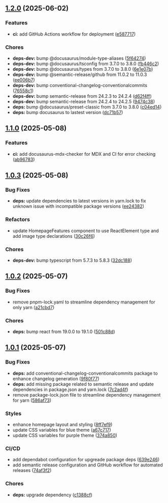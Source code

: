 ## [1.2.0](https://github.com/UmmItC/gpu-passthru/compare/v1.1.0...v1.2.0) (2025-06-02)

### Features

* **ci:** add GitHub Actions workflow for deployment ([e587717](https://github.com/UmmItC/gpu-passthru/commit/e587717cd9f5cb6f41a30ab4d7839332aa46f271))

### Chores

* **deps-dev:** bump @docusaurus/module-type-aliases ([5f64274](https://github.com/UmmItC/gpu-passthru/commit/5f64274e749fefb251091760bfd2835e76cc62ac))
* **deps-dev:** bump @docusaurus/tsconfig from 3.7.0 to 3.8.0 ([fb446c2](https://github.com/UmmItC/gpu-passthru/commit/fb446c218cef16861b0d1d5359959e76a9568405))
* **deps-dev:** bump @docusaurus/types from 3.7.0 to 3.8.0 ([6e1e07b](https://github.com/UmmItC/gpu-passthru/commit/6e1e07b838ce201ac6fb4f1af4f7b0c170b658d2))
* **deps-dev:** bump @semantic-release/github from 11.0.2 to 11.0.3 ([ee006b7](https://github.com/UmmItC/gpu-passthru/commit/ee006b72c8a801403dc84e4833ce5308186e1151))
* **deps-dev:** bump conventional-changelog-conventionalcommits ([76558c1](https://github.com/UmmItC/gpu-passthru/commit/76558c161a0423a18c601c11457d03b484298d55))
* **deps-dev:** bump semantic-release from 24.2.3 to 24.2.4 ([d62f4ff](https://github.com/UmmItC/gpu-passthru/commit/d62f4ff50a2d582e5d6e09f46e269178d03d98da))
* **deps-dev:** bump semantic-release from 24.2.4 to 24.2.5 ([9474c38](https://github.com/UmmItC/gpu-passthru/commit/9474c380b13a03c6120b30f742c961df24ff6712))
* **deps:** bump @docusaurus/preset-classic from 3.7.0 to 3.8.0 ([c04ed14](https://github.com/UmmItC/gpu-passthru/commit/c04ed144bbc59e1ee67f72c9d71153a1f1f86765))
* **deps:** bump docusaurus to lastest version ([dc71b57](https://github.com/UmmItC/gpu-passthru/commit/dc71b57952b5af6c32ea7dbef0dfaea85d8176b4))

## [1.1.0](https://github.com/UmmItC/gpu-passthru/compare/v1.0.3...v1.1.0) (2025-05-08)

### Features

* **ci:** add docusaurus-mdx-checker for MDX and CI for error checking ([ab96783](https://github.com/UmmItC/gpu-passthru/commit/ab9678314edc66337d79320eec3e0d85e62f5f51))

## [1.0.3](https://github.com/UmmItC/gpu-passthru/compare/v1.0.2...v1.0.3) (2025-05-08)

### Bug Fixes

* **deps:** update dependencies to latest versions in yarn.lock to fix unknown issue with incompatible package versions ([ee24382](https://github.com/UmmItC/gpu-passthru/commit/ee2438272d501c672684eb3ac15ce7f75551f9e4))

### Refactors

* update HomepageFeatures component to use ReactElement type and add image type declarations ([30c26f6](https://github.com/UmmItC/gpu-passthru/commit/30c26f67fca667c1721c78c6a6497a23211e5c0f))

### Chores

* **deps-dev:** bump typescript from 5.7.3 to 5.8.3 ([32dc188](https://github.com/UmmItC/gpu-passthru/commit/32dc188c65c9c0fed2f3f796d8b1c0d935c28e6c))

## [1.0.2](https://github.com/UmmItC/gpu-passthru/compare/v1.0.1...v1.0.2) (2025-05-07)

### Bug Fixes

* remove pnpm-lock.yaml to streamline dependency management for only yarn ([a21cbd7](https://github.com/UmmItC/gpu-passthru/commit/a21cbd7d3656b0991fc88ba4c113d2491a7c4865))

### Chores

* **deps:** bump react from 19.0.0 to 19.1.0 ([501c88d](https://github.com/UmmItC/gpu-passthru/commit/501c88da96b5eeadb3f5a71dd3d98cd70b9c1b60))

## [1.0.1](https://github.com/UmmItC/gpu-passthru/compare/v1.0.0...v1.0.1) (2025-05-07)

### Bug Fixes

* **deps:** add conventional-changelog-conventionalcommits package to enhance changelog generation ([9f80f77](https://github.com/UmmItC/gpu-passthru/commit/9f80f7761b7ae36c54e83a1028c87bfa85d7375b))
* **deps:** add missing package related to semantic release and update dependencies in package.json and yarn.lock ([7c2ad4f](https://github.com/UmmItC/gpu-passthru/commit/7c2ad4f8681308573bb4cf0bd6c92f9a35b95c9a))
* remove package-lock.json file to streamline dependency management for yarn ([586af73](https://github.com/UmmItC/gpu-passthru/commit/586af73f961e1a92b0c1ee1b538289fb5d1fab0b))

### Styles

* enhance homepage layout and styling ([8ff7ef9](https://github.com/UmmItC/gpu-passthru/commit/8ff7ef94bcb0d805b571bebc3a456d82f1cd3dfa))
* update CSS variables for blue theme ([a67c717](https://github.com/UmmItC/gpu-passthru/commit/a67c7179a9dfe8c56a9505f5e36db9b64d0c78db))
* update CSS variables for purple theme ([374a850](https://github.com/UmmItC/gpu-passthru/commit/374a8503387410ed19ba03921a854c83b108854e))

### CI/CD

* add dependabot configuration for upgreade package deps ([639e246](https://github.com/UmmItC/gpu-passthru/commit/639e246c233a3ebafed9eda7bd5de8a86d758f35))
* add semantic release configuration and GitHub workflow for automated releases ([74af3f2](https://github.com/UmmItC/gpu-passthru/commit/74af3f2e6359d0fa1f91eeb003ab10c1b3bdf8a8))

### Chores

* **deps:** upgrade dependency ([c1388cf](https://github.com/UmmItC/gpu-passthru/commit/c1388cfb5b70a9013861aef00efb80d2ee679db1))
